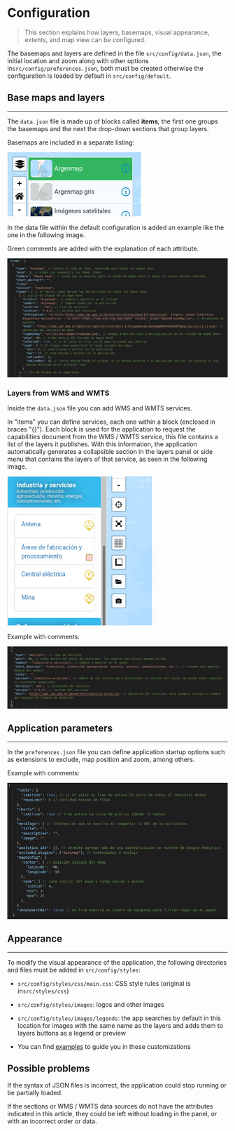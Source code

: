 # Configuration

   > This section explains how layers, basemaps, visual appearance, extents, and map view can be configured.

The basemaps and layers are defined in the file `src/config/data.json`, the initial location and zoom along with other options in`src/config/preferences.json`, both must be created otherwise the configuration is loaded by default in `src/config/default`.

## Base maps and layers
---

The `data.json` file is made up of blocks called **items**, the first one groups the basemaps and the next the drop-down sections that group layers.

Basemaps are included in a separate listing:

![basemap selector](../img/mapabase.jpeg)

In the data file within the default configuration is added an example like the one in the following image.

Green comments are added with the explanation of each attribute.

![basemap definition in data.json](../img/mapabasejson.png)

### Layers from WMS and WMTS

Inside the `data.json` file you can add WMS and WMTS services.

In "items" you can define services, each one within a block (enclosed in braces "{}"). Each block is used for the application to request the capabilities document from the WMS / WMTS service, this file contains a list of the layers it publishes. With this information, the application automatically generates a collapsible section in the layers panel or side menu that contains the layers of that service, as seen in the following image.

![drop down sections in layers panel](../img/secciones.jpeg)

Example with comments:

![sections definitions in data.json](../img/seccionjson.png)

## Application parameters
---

In the `preferences.json` file you can define application startup options such as extensions to exclude, map position and zoom, among others.

Example with comments:

![app startup parameters in preferences.json](../img/preferences.png)

## Appearance
---

To modify the visual appearance of the application, the following directories and files must be added in `src/config/styles`:

- `src/config/styles/css/main.css`: CSS style rules (original is in`src/styles/css`)
- `src/config/styles/images`: logos and other images
- `src/config/styles/images/legends`: the app searches by default in this location for images with the same name as the layers and adds them to layers buttons as a legend or preview


- You can find [examples][] to guide you in these customizations

## Possible problems

If the syntax of JSON files is incorrect, the application could stop running or be partially loaded.

If the sections or WMS / WMTS data sources do not have the attributes indicated in this article, they could be left without loading in the panel, or with an incorrect order or data.


[examples]: customization.md